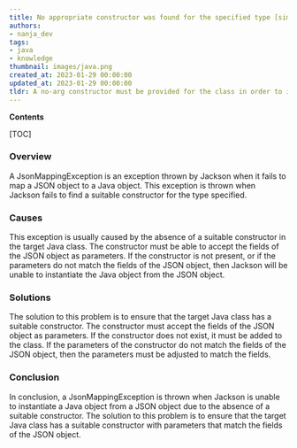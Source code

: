 ```yaml
---
title: No appropriate constructor was found for the specified type [simple type, class] it is not possible to create an instance from a JSON object
authors:
- nanja_dev
tags:
- java
- knowledge
thumbnail: images/java.png
created_at: 2023-01-29 00:00:00
updated_at: 2023-01-29 00:00:00
tldr: A no-arg constructor must be provided for the class in order to instantiate it from a JSON object.
---
```


**Contents**

[TOC]

### Overview
A JsonMappingException is an exception thrown by Jackson when it fails to map a JSON object to a Java object. This exception is thrown when Jackson fails to find a suitable constructor for the type specified.

### Causes
This exception is usually caused by the absence of a suitable constructor in the target Java class. The constructor must be able to accept the fields of the JSON object as parameters. If the constructor is not present, or if the parameters do not match the fields of the JSON object, then Jackson will be unable to instantiate the Java object from the JSON object.

### Solutions
The solution to this problem is to ensure that the target Java class has a suitable constructor. The constructor must accept the fields of the JSON object as parameters. If the constructor does not exist, it must be added to the class. If the parameters of the constructor do not match the fields of the JSON object, then the parameters must be adjusted to match the fields.

### Conclusion
In conclusion, a JsonMappingException is thrown when Jackson is unable to instantiate a Java object from a JSON object due to the absence of a suitable constructor. The solution to this problem is to ensure that the target Java class has a suitable constructor with parameters that match the fields of the JSON object.
